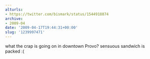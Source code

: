 ```yaml
---
alturls:
- https://twitter.com/bismark/status/1544918874
archive:
- 2009-04
date: '2009-04-17T19:44:31+00:00'
slug: '1239997471'
---
```


what the crap is going on in downtown Provo? sensuous sandwich is packed :(

